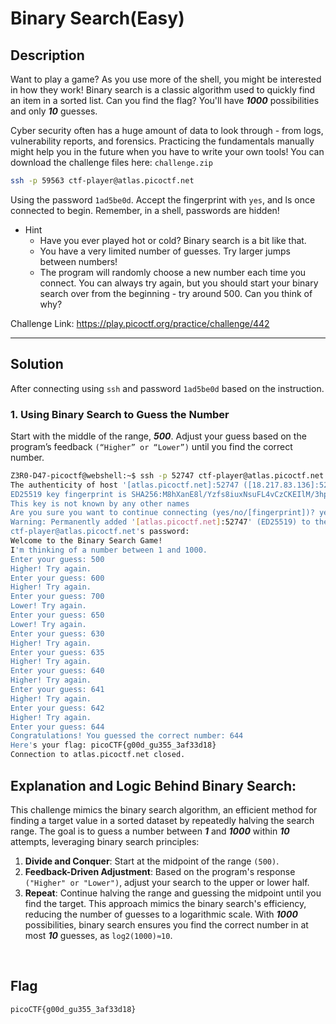 # Binary Search(Easy)
## Description
Want to play a game? As you use more of the shell, you might be interested in how they work! Binary search is a classic algorithm used to quickly find an item in a sorted list. Can you find the flag? You'll have ***1000*** possibilities and only ***10*** guesses.

Cyber security often has a huge amount of data to look through - from logs, vulnerability reports, and forensics. Practicing the fundamentals manually might help you in the future when you have to write your own tools!
You can download the challenge files here:
`challenge.zip`
```bash
ssh -p 59563 ctf-player@atlas.picoctf.net
```

Using the password `1ad5be0d`. Accept the fingerprint with `yes`, and ls once connected to begin. Remember, in a shell, passwords are hidden!

* Hint
   * Have you ever played hot or cold? Binary search is a bit like that.
   * You have a very limited number of guesses. Try larger jumps between numbers!
   * The program will randomly choose a new number each time you connect. You can always try again, but you should start your binary search over from the beginning - try around 500. Can you think of why?

Challenge Link: https://play.picoctf.org/practice/challenge/442

---

## Solution
After connecting using `ssh` and password `1ad5be0d` based on the instruction.

### 1. Using Binary Search to Guess the Number
Start with the middle of the range, ***500***. Adjust your guess based on the program’s feedback `(“Higher” or “Lower”)` until you find the correct number. 
```bash
Z3R0-D47-picoctf@webshell:~$ ssh -p 52747 ctf-player@atlas.picoctf.net
The authenticity of host '[atlas.picoctf.net]:52747 ([18.217.83.136]:52747)' can't be established.
ED25519 key fingerprint is SHA256:M8hXanE8l/Yzfs8iuxNsuFL4vCzCKEIlM/3hpO13tfQ.
This key is not known by any other names
Are you sure you want to continue connecting (yes/no/[fingerprint])? yes
Warning: Permanently added '[atlas.picoctf.net]:52747' (ED25519) to the list of known hosts.
ctf-player@atlas.picoctf.net's password: 
Welcome to the Binary Search Game!
I'm thinking of a number between 1 and 1000.
Enter your guess: 500
Higher! Try again.
Enter your guess: 600
Higher! Try again.
Enter your guess: 700
Lower! Try again.
Enter your guess: 650
Lower! Try again.
Enter your guess: 630
Higher! Try again.
Enter your guess: 635
Higher! Try again.
Enter your guess: 640
Higher! Try again.
Enter your guess: 641
Higher! Try again.
Enter your guess: 642
Higher! Try again.
Enter your guess: 644
Congratulations! You guessed the correct number: 644
Here's your flag: picoCTF{g00d_gu355_3af33d18}
Connection to atlas.picoctf.net closed.
```
## Explanation and Logic Behind Binary Search:
This challenge mimics the binary search algorithm, an efficient method for finding a target value in a sorted dataset by repeatedly halving the search range. The goal is to guess a number between ***1*** and ***1000*** within ***10*** attempts, leveraging binary search principles:

1. **Divide and Conquer**: Start at the midpoint of the range `(500)`.
2. **Feedback-Driven Adjustment**: Based on the program's response `("Higher" or "Lower")`, adjust your search to the upper or lower half.
3. **Repeat**: Continue halving the range and guessing the midpoint until you find the target.
This approach mimics the binary search's efficiency, reducing the number of guesses to a logarithmic scale. With ***1000*** possibilities, binary search ensures you find the correct number in at most ***10*** guesses, as `log2(1000)≈10`.

​
## Flag
```bash
picoCTF{g00d_gu355_3af33d18}
```

